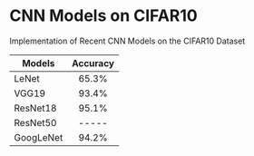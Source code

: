# CNN Models on CIFAR10

Implementation of Recent CNN Models on the CIFAR10 Dataset

| Models        | Accuracy      |
| ------------- |:-------------:|
| LeNet         | 65.3%         |
| VGG19         | 93.4%         |
| ResNet18      | 95.1%         |
| ResNet50      | -----         |
| GoogLeNet     | 94.2%         |